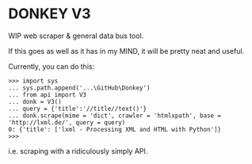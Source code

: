 DONKEY V3
=========

WIP web scraper & general data bus tool.

If this goes as well as it has in my MIND, it will be pretty neat and useful.

Currently, you can do this:

	>>> import sys
	... sys.path.append('...\GitHub\Donkey')
	... from api import V3
	... donk = V3()
	... query = {'title':'//title//text()'}
	... donk.scrape(mime = 'dict', crawler = 'htmlxpath', base = 'http://lxml.de/', query = query)
	0: {'title': ['lxml - Processing XML and HTML with Python']}
	>>> 

i.e. scraping with a ridiculously simply API.